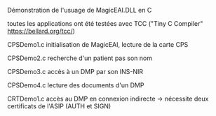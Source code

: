 Démonstration de l'usuage de MagicEAI.DLL en C

toutes les applications ont été testées avec TCC ("Tiny C Compiler" https://bellard.org/tcc/)

CPSDemo1.c
  initialisation de MagicEAI, lecture de la carte CPS

CPSDemo2.c
  recherche d'un patient pas son nom

CPSDemo3.c
  accès à un DMP par son INS-NIR

CPSDemo4.c
  lecture des documents d'un DMP

CRTDemo1.c
  accès au DMP en connexion indirecte
  -> nécessite deux certificats de l'ASIP (AUTH et SIGN)